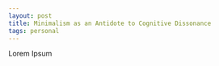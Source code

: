 ```yaml
---
layout: post
title: Minimalism as an Antidote to Cognitive Dissonance
tags: personal
---
```


Lorem Ipsum